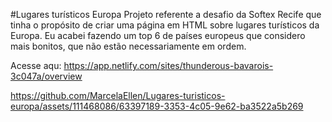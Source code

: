 #Lugares turísticos Europa 
Projeto referente a desafio da Softex Recife que tinha o propósito de criar uma página em HTML sobre lugares turísticos da Europa.
Eu acabei fazendo um top 6 de países europeus que considero mais bonitos, que não estão necessariamente em ordem.

Acesse aqu: https://app.netlify.com/sites/thunderous-bavarois-3c047a/overview


https://github.com/MarcelaEllen/Lugares-turisticos-europa/assets/111468086/63397189-3353-4c05-9e62-ba3522a5b269

